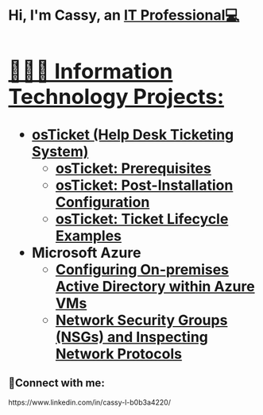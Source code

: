 <h1>Hi, I'm Cassy, an <a href="https://linkedin.com/in/Cassy">IT Professional💻

<h2>👩🏿‍💻 Information Technology Projects:</h2>

- <b>osTicket (Help Desk Ticketing System)</b>
  - [osTicket: Prerequisites](https://github.com/SassyNation/osticket-prereqs)
  - [osTicket: Post-Installation Configuration](https://github.com/SassyNation/osTicket-Installation)
  - [osTicket: Ticket Lifecycle Examples](https://github.com/Cassy/ticket-lifecycle)
- <b>Microsoft Azure</b>
  - [Configuring On-premises Active Directory within Azure VMs](https://github.com/Cassy/configure-ad)
  - [Network Security Groups (NSGs) and Inspecting Network Protocols](https://github.com/Cassy/azure-network-protocols)

<h2>🤳Connect with me:</h2> https://www.linkedin.com/in/cassy-l-b0b3a4220/

[linkedin]: https://www.linkedin.com/in/cassy-l-b0b3a4220/
